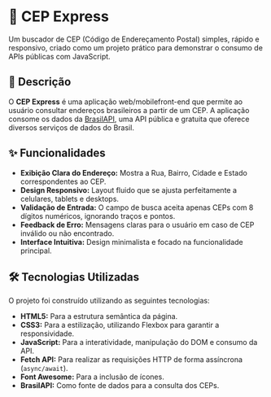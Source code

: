 # 📍 CEP Express

Um buscador de CEP (Código de Endereçamento Postal) simples, rápido e responsivo, criado como um projeto prático para demonstrar o consumo de APIs públicas com JavaScript.

## 📜 Descrição

O **CEP Express** é uma aplicação web/mobilefront-end que permite ao usuário consultar endereços brasileiros a partir de um CEP. 
A aplicação consome os dados da [BrasilAPI](https://brasilapi.com.br/), uma API pública e gratuita que oferece diversos serviços de dados do Brasil.

## ✨ Funcionalidades

-   **Exibição Clara do Endereço:** Mostra a Rua, Bairro, Cidade e Estado correspondentes ao CEP.
-   **Design Responsivo:** Layout fluido que se ajusta perfeitamente a celulares, tablets e desktops.
-   **Validação de Entrada:** O campo de busca aceita apenas CEPs com 8 dígitos numéricos, ignorando traços e pontos.
-   **Feedback de Erro:** Mensagens claras para o usuário em caso de CEP inválido ou não encontrado.
-   **Interface Intuitiva:** Design minimalista e focado na funcionalidade principal.

## 🛠️ Tecnologias Utilizadas

O projeto foi construído utilizando as seguintes tecnologias:

-   **HTML5:** Para a estrutura semântica da página.
-   **CSS3:** Para a estilização, utilizando Flexbox para garantir a responsividade.
-   **JavaScript:** Para a interatividade, manipulação do DOM e consumo da API.
-   **Fetch API:** Para realizar as requisições HTTP de forma assíncrona (`async/await`).
-   **Font Awesome:** Para a inclusão de ícones.
-   **BrasilAPI:** Como fonte de dados para a consulta dos CEPs.
  




